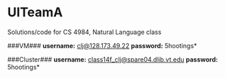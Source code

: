 UITeamA
=======
Solutions/code for CS 4984, Natural Language class 

###VM###
__username:__ clj@128.173.49.22
__password:__ 5hootings*

###Cluster###
__username:__ class14f_clj@spare04.dlib.vt.edu
__password:__ 5hootings*
